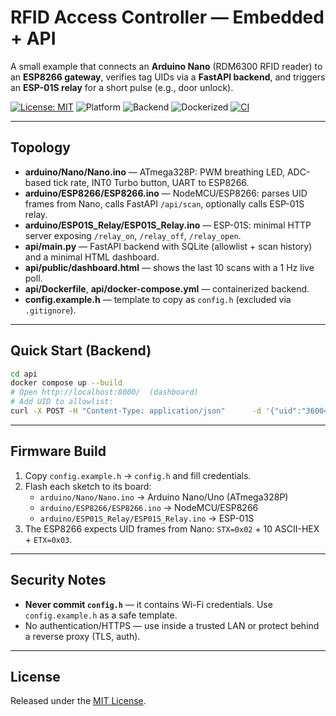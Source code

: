 #  RFID Access Controller — Embedded + API

A small example that connects an **Arduino Nano** (RDM6300 RFID reader)
to an **ESP8266 gateway**, verifies tag UIDs via a **FastAPI backend**, and triggers an
**ESP-01S relay** for a short pulse (e.g., door unlock).

[![License: MIT](https://img.shields.io/badge/License-MIT-blue.svg)](LICENSE)
![Platform](https://img.shields.io/badge/platform-Arduino%20%7C%20ESP8266-blue)
![Backend](https://img.shields.io/badge/backend-FastAPI-green)
![Dockerized](https://img.shields.io/badge/deployment-Docker-orange)
[![CI](https://github.com/USERNAME/rfid-access-controller/actions/workflows/lint.yml/badge.svg)](https://github.com/USERNAME/rfid-access-controller/actions)

---

##  Topology
- **arduino/Nano/Nano.ino** — ATmega328P: PWM breathing LED, ADC-based tick rate, INT0 Turbo button, UART to ESP8266.
- **arduino/ESP8266/ESP8266.ino** — NodeMCU/ESP8266: parses UID frames from Nano, calls FastAPI `/api/scan`, optionally calls ESP-01S relay.
- **arduino/ESP01S_Relay/ESP01S_Relay.ino** — ESP-01S: minimal HTTP server exposing `/relay_on`, `/relay_off`, `/relay_open`.
- **api/main.py** — FastAPI backend with SQLite (allowlist + scan history) and a minimal HTML dashboard.
- **api/public/dashboard.html** — shows the last 10 scans with a 1 Hz live poll.
- **api/Dockerfile**, **api/docker-compose.yml** — containerized backend.
- **config.example.h** — template to copy as `config.h` (excluded via `.gitignore`).

---

##  Quick Start (Backend)
```bash
cd api
docker compose up --build
# Open http://localhost:8000/  (dashboard)
# Add UID to allowlist:
curl -X POST -H "Content-Type: application/json"      -d '{"uid":"360046D804"}'      http://localhost:8000/api/allow
```

---

##  Firmware Build
1. Copy `config.example.h` → `config.h` and fill credentials.
2. Flash each sketch to its board:
   - `arduino/Nano/Nano.ino` → Arduino Nano/Uno (ATmega328P)
   - `arduino/ESP8266/ESP8266.ino` → NodeMCU/ESP8266
   - `arduino/ESP01S_Relay/ESP01S_Relay.ino` → ESP-01S
3. The ESP8266 expects UID frames from Nano:
   `STX=0x02` + 10 ASCII-HEX + `ETX=0x03`.

---

##  Security Notes
- **Never commit `config.h`** — it contains Wi-Fi credentials.
  Use `config.example.h` as a safe template.
- No authentication/HTTPS — use inside a trusted LAN or protect behind a reverse proxy (TLS, auth).

---

##  License
Released under the [MIT License](LICENSE).